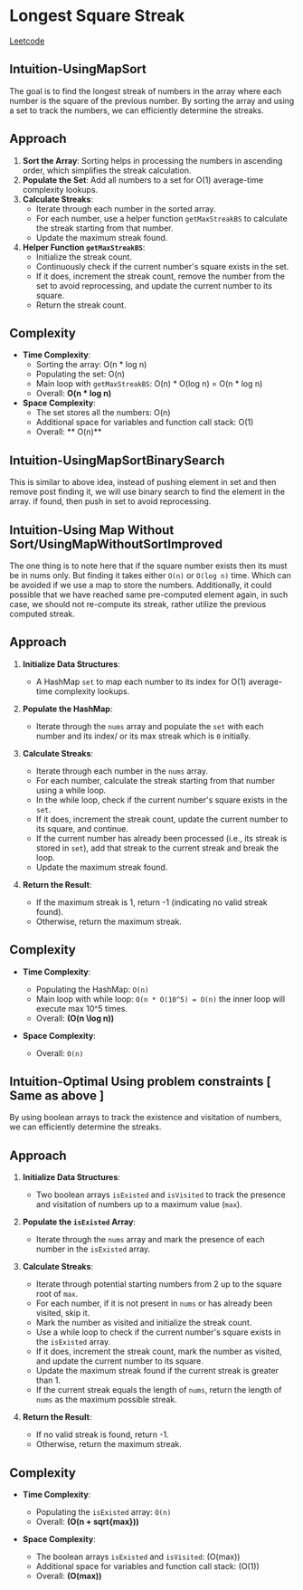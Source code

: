 # Longest Square Streak

[Leetcode](https://leetcode.com/problems/longest-square-streak-in-an-array/solutions/5978309/multiple-solution-sorting-dp-constant-space)

## Intuition-UsingMapSort
The goal is to find the longest streak of numbers in the array where each number is the square of the previous number. 
By sorting the array and using a set to track the numbers, we can efficiently determine the streaks.

## Approach
1. **Sort the Array**: Sorting helps in processing the numbers in ascending order, which simplifies the streak calculation.
2. **Populate the Set**: Add all numbers to a set for O(1) average-time complexity lookups.
3. **Calculate Streaks**:
    - Iterate through each number in the sorted array.
    - For each number, use a helper function `getMaxStreakBS` to calculate the streak starting from that number.
    - Update the maximum streak found.
4. **Helper Function `getMaxStreakBS`**:
    - Initialize the streak count.
    - Continuously check if the current number's square exists in the set.
    - If it does, increment the streak count, remove the number from the set to avoid reprocessing, and update the current number to its square.
    - Return the streak count.

## Complexity
- **Time Complexity**:
    - Sorting the array: O(n * log n)
    - Populating the set: O(n)
    - Main loop with `getMaxStreakBS`: O(n) * O(log n) = O(n * log n)
    - Overall: **O(n * log n)**
- **Space Complexity**:
    - The set stores all the numbers: O(n)
    - Additional space for variables and function call stack:  O(1)
    - Overall: ** O(n)**


## Intuition-UsingMapSortBinarySearch
This is similar to above idea, instead of pushing element in set and then remove post finding it, we will use binary search to find the element in the array.
if found, then push in set to avoid reprocessing.


## Intuition-Using Map Without Sort/UsingMapWithoutSortImproved
The one thing is to note here that if the square number exists then its must be in nums only. But finding it takes either `O(n)` or `O(log n)` time. 
Which can be avoided if we use a map to store the numbers. Additionally, it could possible that we have reached same pre-computed element again, in such case, we should not
re-compute its streak, rather utilize the previous computed streak.

## Approach
1. **Initialize Data Structures**:
    - A HashMap `set` to map each number to its index for O(1) average-time complexity lookups.

2. **Populate the HashMap**:
    - Iterate through the `nums` array and populate the `set` with each number and its index/ or its max streak which is `0` initially.

3. **Calculate Streaks**:
    - Iterate through each number in the `nums` array.
    - For each number, calculate the streak starting from that number using a while loop.
    - In the while loop, check if the current number's square exists in the `set`.
    - If it does, increment the streak count, update the current number to its square, and continue.
    - If the current number has already been processed (i.e., its streak is stored in `set`), add that streak to the current streak and break the loop.
    - Update the maximum streak found.

4. **Return the Result**:
    - If the maximum streak is 1, return -1 (indicating no valid streak found).
    - Otherwise, return the maximum streak.

## Complexity
- **Time Complexity**:
    - Populating the HashMap: `O(n)`
    - Main loop with while loop: `O(n * O(10^5) = O(n)` the inner loop will execute max 10^5 times.  
    - Overall: **\(O(n \log n)\)**

- **Space Complexity**:
    - Overall: `O(n)`


## Intuition-Optimal Using problem constraints [ Same as above ]
By using boolean arrays to track the existence and visitation of numbers, we can efficiently determine the streaks.

## Approach
1. **Initialize Data Structures**:
    - Two boolean arrays `isExisted` and `isVisited` to track the presence and visitation of numbers up to a maximum value (`max`).

2. **Populate the `isExisted` Array**:
    - Iterate through the `nums` array and mark the presence of each number in the `isExisted` array.

3. **Calculate Streaks**:
    - Iterate through potential starting numbers from 2 up to the square root of `max`.
    - For each number, if it is not present in `nums` or has already been visited, skip it.
    - Mark the number as visited and initialize the streak count.
    - Use a while loop to check if the current number's square exists in the `isExisted` array.
    - If it does, increment the streak count, mark the number as visited, and update the current number to its square.
    - Update the maximum streak found if the current streak is greater than 1.
    - If the current streak equals the length of `nums`, return the length of `nums` as the maximum possible streak.

4. **Return the Result**:
    - If no valid streak is found, return -1.
    - Otherwise, return the maximum streak.

## Complexity
- **Time Complexity**:
    - Populating the `isExisted` array: `O(n)`
    - Overall: **\(O(n + sqrt{max}))**

- **Space Complexity**:
    - The boolean arrays `isExisted` and `isVisited`: \(O(max)\)
    - Additional space for variables and function call stack: \(O(1)\)
    - Overall: **\(O(max)\)**